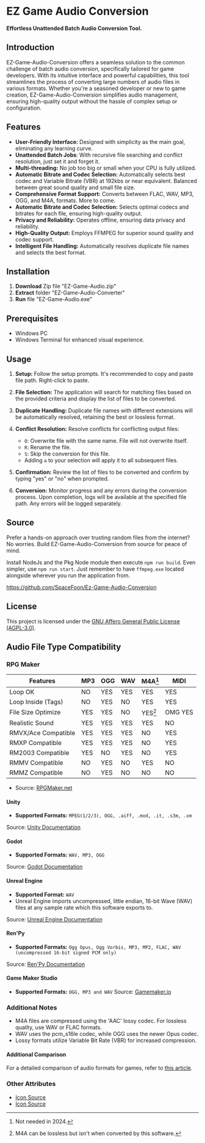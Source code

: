 # EZ Game Audio Conversion

**Effortless Unattended Batch Audio Conversion Tool.**

## Introduction

EZ-Game-Audio-Conversion offers a seamless solution to the common challenge of batch audio conversion, specifically tailored for game developers. With its intuitive interface and powerful capabilities, this tool streamlines the process of converting large numbers of audio files in various formats. Whether you're a seasoned developer or new to game creation, EZ-Game-Audio-Conversion simplifies audio management, ensuring high-quality output without the hassle of complex setup or configuration.

## Features

- **User-Friendly Interface:** Designed with simplicity as the main goal, eliminating any learning curve.
- **Unattended Batch Jobs**: With recursive file searching and conflict resolution, just set it and forget it.
- **Multi-threading:** No job too big or small when your CPU is fully utilized.
- **Automatic Bitrate and Codec Selection:** Automatically selects best codec and Variable Bitrate (VBR) at 192kbs or near equivalent. Balanced between great sound quality and small file size.
- **Comprehensive Format Support:** Converts between FLAC, WAV, MP3, OGG, and M4A, formats. More to come.
- **Automatic Bitrate and Codec Selection:** Selects optimal codecs and bitrates for each file, ensuring high-quality output.
- **Privacy and Reliability:** Operates offline, ensuring data privacy and reliability.
- **High-Quality Output:** Employs FFMPEG for superior sound quality and codec support.
- **Intelligent File Handling:** Automatically resolves duplicate file names and selects the best format.

## Installation

1. **Download** Zip file "EZ-Game-Audio.zip"
2. **Extract**  folder "EZ-Game-Audio-Converter"
3. **Run** file "EZ-Game-Audio.exe"

## Prerequisites

- Windows PC
- Windows Terminal for enhanced visual experience.

## Usage

1. **Setup:** Follow the setup prompts. It's recommended to copy and paste file path. Right-click to paste.

2. **File Selection:** The application will search for matching files based on the provided criteria and display the list of files to be converted.

3. **Duplicate Handling:** Duplicate file names with different extensions will be automatically resolved, retaining the best or lossless format.

4. **Conflict Resolution:** Resolve conflicts for conflicting output files:
   - `O`: Overwrite file with the same name. File will not overwrite itself.
   - `R`: Rename the file.
   - `S`: Skip the conversion for this file.
   - Adding `a` to your selection will apply it to all subsequent files.

5. **Confirmation:** Review the list of files to be converted and confirm by typing "yes" or "no" when prompted.

6. **Conversion:** Monitor progress and any errors during the conversion process. Upon completion, logs will be available at the specified file path. Any errors will be logged separately.

## Source

Prefer a hands-on approach over trusting random files from the internet? No worries. Build EZ-Game-Audio-Conversion from source for peace of mind.

Install NodeJs and the Pkg Node module then execute `npm run build`. Even simpler, use `npm run start`. Just remember to have `ffmpeg.exe` located alongside wherever you run the application from.

<https://github.com/SpaceFoon/Ez-Game-Audio-Conversion>

## License

This project is licensed under the [GNU Affero General Public License (AGPL-3.0)](https://www.gnu.org/licenses/agpl-3.0.txt).

## Audio File Type Compatibility

### RPG Maker

| Features |  MP3 |  OGG | WAV | M4A[^1] | MIDI |
|--|--|--|--|--|--|
| Loop OK | NO | YES | YES | YES | YES |
| Loop Inside (Tags) | NO | YES | NO | YES | YES |
| File Size Optimize | YES | YES | NO | YES[^2] | OMG YES |
| Realistic Sound | YES | YES | YES | YES | NO |
| RMVX/Ace Compatible| YES | YES | YES | NO | YES |
| RMXP Compatible | YES | YES | YES | NO | YES |
| RM2003 Compatible | YES | NO | YES | NO | YES |
| RMMV Compatible | NO | YES | NO | YES | NO |
| RMMZ Compatible | NO | YES | NO | NO | NO |

[^1]: Not needed in 2024.
[^2]: M4A can be lossless but isn't when converted by this software.

- Source: [RPGMaker.net](https://rpgmaker.net/articles/2633/)

#### Unity

- **Supported Formats:** `MPEG(1/2/3), OGG, .aiff, .mod, .it, .s3m, .xm`

Source: [Unity Documentation](https://docs.unity3d.com/352/Documentation/Manual/AudioFiles.html)

#### Godot

- **Supported Formats:** `WAV, MP3, OGG`

Source: [Godot Documentation](https://docs.godotengine.org/en/stable/tutorials/assets_pipeline/importing_audio_samples.html#supported-audio-formats)

#### Unreal Engine

- **Supported Format:** `WAV`
- Unreal Engine imports uncompressed, little endian, 16-bit Wave (WAV) files at any sample rate which this software exports to.

Source: [Unreal Engine Documentation](https://docs.unrealengine.com/4.27/en-US/WorkingWithAudio/ImportingAudio/)

#### Ren'Py

- **Supported Formats:** `Ogg Opus, Ogg Vorbis, MP3, MP2, FLAC, WAV (uncompressed 16-bit signed PCM only)`

Source: [Ren'Py Documentation](https://www.renpy.org/doc/html/audio.html)

#### Game Maker Studio

- **Supported Formats:** `OGG, MP3 and WAV`
Source: [Gamemaker.io](https://manual.gamemaker.io/monthly/en/GameMaker_Language/GML_Reference/Asset_Management/Audio/Audio.htm)

### Additional Notes

- M4A files are compressed using the 'AAC' lossy codec. For lossless quality, use WAV or FLAC formats.
- WAV uses the pcm_s16le codec, while OGG uses the newer Opus codec.
- Lossy formats utilize Variable Bit Rate (VBR) for increased compression.

#### Additional Comparison

For a detailed comparison of audio formats for games, refer to [this article](https://dev.to/tenry/comparison-of-audio-formats-for-games-jak).

### Other Attributes

- [Icon Source](https://icon-icons.com/icon/audio-card/16123)
- [Icon Source](https://icon-icons.com/icon/audio-x-generic/36263)
